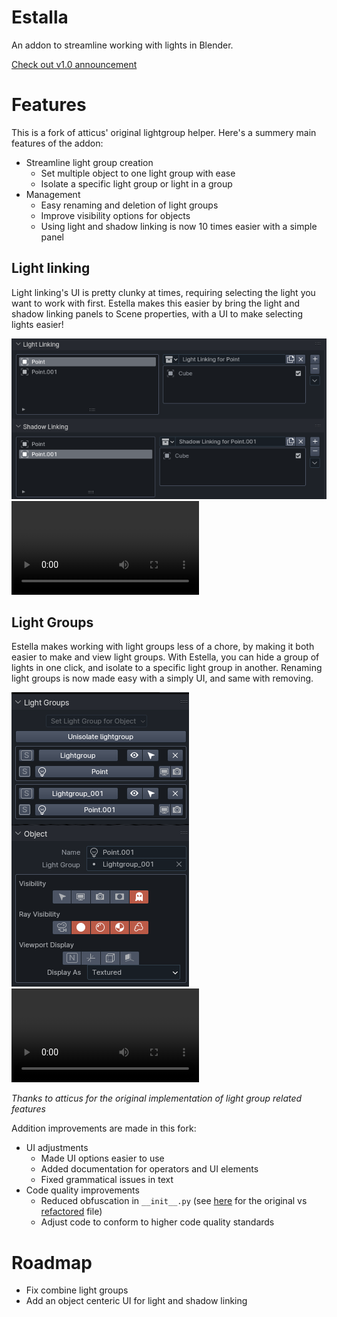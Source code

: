# Estalla
An addon to streamline working with lights in Blender.

[Check out v1.0 announcement](https://www.standingpad.org/posts/2024/01/estalla-first-release/)

# Features
This is a fork of atticus' original lightgroup helper. Here's a summery main features of the addon:
+ Streamline light group creation
    + Set multiple object to one light group with ease
    + Isolate a specific light group or light in a group
+ Management
    + Easy renaming and deletion of light groups
    + Improve visibility options for objects
    + Using light and shadow linking is now 10 times easier with a simple panel

## Light linking
Light linking's UI is pretty clunky at times, requiring selecting the light you want to work with first. Estella makes this easier by bring the light and shadow linking panels to Scene properties, with a UI to make selecting lights easier!

![Light and shadow linking panels in Estella](images/linking.png)
![](https://www.standingpad.org/posts/2024/01/estalla-first-release/gallary/showcase.webm)

## Light Groups
Estella makes working with light groups less of a chore, by making it both easier to make and view light groups. With Estella, you can hide a group of lights in one click, and isolate to a specific light group in another. Renaming light groups is now made easy with a simply UI, and same with removing.

![Light groups UI in Estella](images/groups.png)
![](https://www.standingpad.org/posts/2024/01/estalla-first-release/gallary/showcase.webm)

*Thanks to atticus for the original implementation of light group related features*

Addition improvements are made in this fork:
+ UI adjustments
    + Made UI options easier to use
    + Added documentation for operators and UI elements
    + Fixed grammatical issues in text
+ Code quality improvements
    + Reduced obfuscation in `__init__.py` (see [here](https://github.com/atticus-lv/lightgroup_helper/blob/master/__init__.py) for the original vs [refactored](https://github.com/StandingPadAnimations/lightgroup_helper/blob/master/addon/__init__.py) file)
    + Adjust code to conform to higher code quality standards

# Roadmap
+ Fix combine light groups
+ Add an object centeric UI for light and shadow linking

